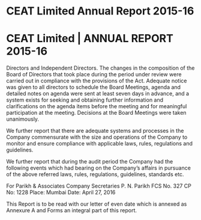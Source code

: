 # CEAT Limited Annual Report 2015-16

# CEAT Limited | ANNUAL REPORT 2015-16

Directors and Independent Directors. The changes in the composition of the Board of Directors that took place during the period under review were carried out in compliance with the provisions of the Act. Adequate notice was given to all directors to schedule the Board Meetings, agenda and detailed notes on agenda were sent at least seven days in advance, and a system exists for seeking and obtaining further information and clarifications on the agenda items before the meeting and for meaningful participation at the meeting. Decisions at the Board Meetings were taken unanimously.

We further report that there are adequate systems and processes in the Company commensurate with the size and operations of the Company to monitor and ensure compliance with applicable laws, rules, regulations and guidelines.

We further report that during the audit period the Company had the following events which had bearing on the Company’s affairs in pursuance of the above referred laws, rules, regulations, guidelines, standards etc.

For Parikh & Associates
Company Secretaries
P. N. Parikh
FCS No. 327 CP No: 1228
Place: Mumbai
Date: April 27, 2016

This Report is to be read with our letter of even date which is annexed as Annexure A and Forms an integral part of this report.